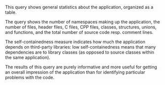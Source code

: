 This query shows general statistics about the application, organized as a table.

The query shows the number of namespaces making up the application, the number of files, header files, C files, CPP files, classes, structures, unions, and functions, and the total number of source code resp. comment lines.

The self-containedness measure indicates how much the application depends on third-party libraries: low self-containedness means that many dependencies are to library classes (as opposed to source classes within the same application).

The results of this query are purely informative and more useful for getting an overall impression of the application than for identifying particular problems with the code.

